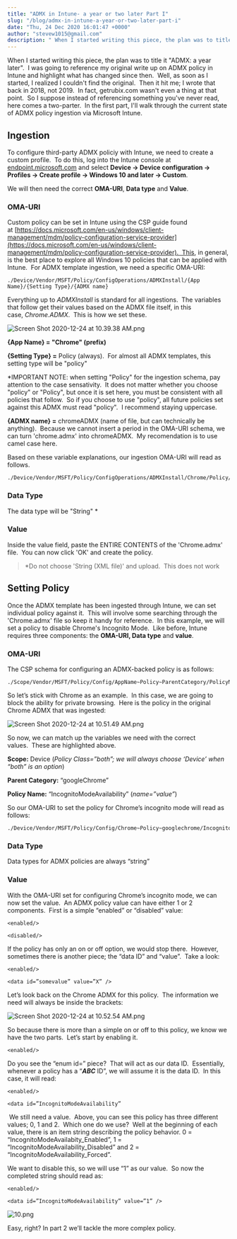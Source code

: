 ```yaml
---
title: "ADMX in Intune- a year or two later Part I"
slug: "/blog/admx-in-intune-a-year-or-two-later-part-i"
date: "Thu, 24 Dec 2020 16:01:47 +0000"
author: "stevew1015@gmail.com"
description: " When I started writing this piece, the plan was to title it "ADMX: a year later".&nbsp;&nbsp;I was going to reference my original write up on ADMX policy in Intune and highlight what has changed since then.&nbsp;&nbsp;Well, as soon as I started, I realized I couldn't find the original.&nbsp;&nbsp;Then"
---
```


When I started writing this piece, the plan was to title it "ADMX: a year later".  I was going to reference my original write up on ADMX policy in Intune and highlight what has changed since then.  Well, as soon as I started, I realized I couldn't find the original.  Then it hit me; I wrote that back in 2018, not 2019.  In fact, getrubix.com wasn't even a thing at that point.  So I suppose instead of referencing something you've never read, here comes a two-parter.  In the first part, I'll walk through the current state of ADMX policy ingestion via Microsoft Intune.

Ingestion
---------

To configure third-party ADMX policiy with Intune, we need to create a custom profile.  To do this, log into the Intune console at [endpoint.microsoft.com](https://endpoint.microsoft.com) and select **Device -> Device configuration -> Profiles -> Create profile -> Windows 10 and later -> Custom**.  

We will then need the correct **OMA-URI**, **Data type** and **Value**.

### OMA-URI

Custom policy can be set in Intune using the CSP guide found at [https://docs.microsoft.com/en-us/windows/client-management/mdm/policy-configuration-service-provider](https://docs.microsoft.com/en-us/windows/client-management/mdm/policy-configuration-service-provider).  This, in general, is the best place to explore all Windows 10 policies that can be applied with Intune.  For ADMX template ingestion, we need a specific OMA-URI:

```
./Device/Vendor/MSFT/Policy/ConfigOperations/ADMXInstall/{App Name}/{Setting Type}/{ADMX name}
```

Everything up to _ADMXInstall_ is standard for all ingestions.  The variables that follow get their values based on the ADMX file itself, in this case, _Chrome.ADMX_.  This is how we set these.

![Screen Shot 2020-12-24 at 10.39.38 AM.png](https://getrubixsitecms.blob.core.windows.net/public-assets/content/v1/5dd365a31aa1fd743bc30b8e/1608824796830-XAP2OIM4JEI6E7HEO89N/Screen+Shot+2020-12-24+at+10.39.38+AM.png)

**{App Name} = "Chrome" (prefix)**

**{Setting Type} =** Policy (always).  For almost all ADMX templates, this setting type will be "policy"

\*IMPORTANT NOTE: when setting "Policy" for the ingestion schema, pay attention to the case sensativity.  It does not matter whether you choose "policy" or "Policy", but once it is set here, you must be consistent with all policies that follow.  So if you choose to use "policy", all future policies set against this ADMX must read "policy".  I recommend staying uppercase.

**{ADMX name} =** chromeADMX (name of file, but can technically be anything).  Because we cannot insert a period in the OMA-URI schema, we can turn 'chrome.admx' into chromeADMX.  My recomendation is to use camel case here.

Based on these variable explanations, our ingestion OMA-URI will read as follows.

```
./Device/Vendor/MSFT/Policy/ConfigOperations/ADMXInstall/Chrome/Policy/chromeADMX
```

### Data Type

The data type will be "String" \*

### Value

Inside the value field, paste the ENTIRE CONTENTS of the 'Chrome.admx' file.  You can now click 'OK' and create the policy.

> \*Do not choose 'String (XML file)' and upload.  This does not work

Setting Policy
--------------

Once the ADMX template has been ingested through Intune, we can set individual policy against it.  This will involve some searching through the 'Chrome.admx' file so keep it handy for reference.  In this example, we will set a policy to disable Chrome's Incognito Mode.  Like before, Intune requires three components: the **OMA-URI, Data type** and **value**.

### OMA-URI

The CSP schema for configuring an ADMX-backed policy is as follows:

```
./Scope/Vendor/MSFT/Policy/Config/AppName~Policy~ParentCategory/PolicyName
```

So let’s stick with Chrome as an example.  In this case, we are going to block the ability for private browsing.  Here is the policy in the original Chrome ADMX that was ingested:

![Screen Shot 2020-12-24 at 10.51.49 AM.png](https://getrubixsitecms.blob.core.windows.net/public-assets/content/v1/5dd365a31aa1fd743bc30b8e/1608825265334-2WQFWLNWMK3K2D4N1L6G/Screen+Shot+2020-12-24+at+10.51.49+AM.png)

So now, we can match up the variables we need with the correct values.  These are highlighted above.

**Scope:** Device (_Policy Class=”both”; we will always choose ‘Device’ when “both” is an option_)

**Parent Category:** “googleChrome”

**Policy Name:** “IncognitoModeAvailability” (_name=”value”_)

So our OMA-URI to set the policy for Chrome’s incognito mode will read as follows:

```
./Device/Vendor/MSFT/Policy/Config/Chrome~Policy~googlechrome/IncognitoModeAvailability
```

### Data Type

Data types for ADMX policies are always “string”

### Value

With the OMA-URI set for configuring Chrome’s incognito mode, we can now set the value.  An ADMX policy value can have either 1 or 2 components.  First is a simple “enabled” or “disabled” value:

```
<enabled/>
```

```
<disabled/>
```

If the policy has only an on or off option, we would stop there.  However, sometimes there is another piece; the “data ID” and “value”.  Take a look:

```
<enabled/>
```

```
<data id=”somevalue” value=”X” />
```

Let’s look back on the Chrome ADMX for this policy.  The information we need will always be inside the <elements> brackets:

![Screen Shot 2020-12-24 at 10.52.54 AM.png](https://getrubixsitecms.blob.core.windows.net/public-assets/content/v1/5dd365a31aa1fd743bc30b8e/1608825362697-EQM1GPE0Q4R1GWGLSDSU/Screen+Shot+2020-12-24+at+10.52.54+AM.png)

So because there is more than a simple on or off to this policy, we know we have the two parts.  Let’s start by enabling it.

```
<enabled/>
```

Do you see the “enum id=” piece?  That will act as our data ID.  Essentially, whenever a policy has a “**_ABC_** ID”, we will assume it is the data ID.  In this case, it will read:

```
<enabled/>
```

```
<data id=”IncognitoModeAvailability”
```

 We still need a value.  Above, you can see this policy has three different values; 0, 1 and 2.  Which one do we use?  Well at the beginning of each value, there is an item string describing the policy behavior. 0 = “IncognitoModeAvailabity\_Enabled”, 1 = “IncognitoModeAvailability\_Disabled” and 2 = “IncognitoModeAvailability\_Forced”.  

We want to disable this, so we will use “1” as our value.  So now the completed string should read as:

```
<enabled/>
```

```
<data id=”IncognitoModeAvailability” value=”1” />
```

![10.png](https://getrubixsitecms.blob.core.windows.net/public-assets/content/v1/5dd365a31aa1fd743bc30b8e/1608825482474-BYFFTTXHFSL178UDU1NJ/10.png)

Easy, right? In part 2 we’ll tackle the more complex policy.